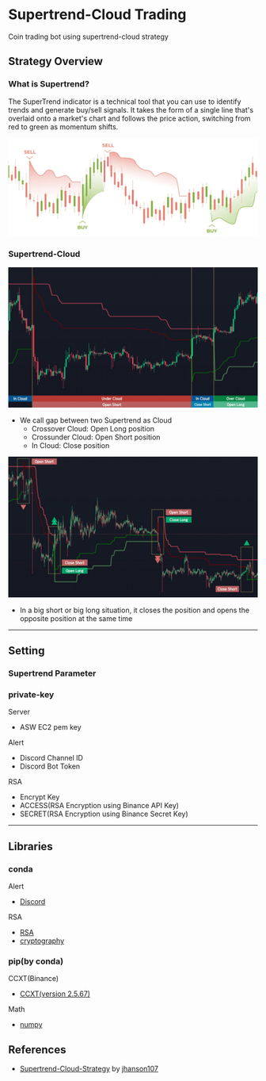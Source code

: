 # Supertrend-Cloud Trading
Coin trading bot using supertrend-cloud strategy

## Strategy Overview
### What is Supertrend?
The SuperTrend indicator is a technical tool that you can use to identify trends and generate buy/sell signals. It takes the form of a single line that's overlaid onto a market's chart and follows the price action, switching from red to green as momentum shifts.

![](img/supertrend.png?raw=true)

### Supertrend-Cloud
![](img/supertrend_cloud_example.jpeg?raw=true)

- We call gap between two Supertrend as Cloud
  - Crossover Cloud: Open Long position
  - Crossunder Cloud: Open Short position
  - In Cloud: Close position

![](img/position_example.jpeg?raw=true)
- In a big short or big long situation, it closes the position and opens the opposite position at the same time

- - -

## Setting
### Supertrend Parameter

### private-key
Server
- ASW EC2 pem key  

Alert
- Discord Channel ID
- Discord Bot Token

RSA
- Encrypt Key
- ACCESS(RSA Encryption using Binance API Key)
- SECRET(RSA Encryption using Binance Secret Key)

- - -

## Libraries
### conda
Alert
  - [Discord](https://discordpy.readthedocs.io/en/stable/)

RSA
  - [RSA](https://pypi.org/project/rsa/)
  - [cryptography](https://pypi.org/project/cryptography/)
  
### pip(by conda)
CCXT(Binance)
  - [CCXT(version 2.5.67)](https://github.com/ccxt/ccxt)

Math
  - [numpy](https://numpy.org/)

## References
- [Supertrend-Cloud-Strategy](https://kr.tradingview.com/script/sO5mkXTE-SuperTrend-Cloud-Strategy/) by [jhanson107](https://kr.tradingview.com/u/jhanson107/)